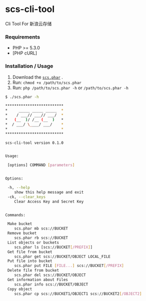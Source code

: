 scs-cli-tool
============

Cli Tool For 新浪云存储


### Requirements

* PHP >= 5.3.0
* [PHP cURL]

### Installation / Usage

1. Download the [`scs.phar`](http://sdk.sinastorage.com/scs.phar) .
2. Run: `chmod +x /path/to/scs.phar`
3. Run: `php /path/to/scs.phar -h` or `/path/to/scs.phar -h`
``` sh
$ ./scs.phar -h

**************************
*     _____ _____ _____  *
*    / ___// ___// ___/  *
*   (__  )/ /__ (__  )   *
*  / ___/ \____/ ___/    *
*                        *
**************************

scs-cli-tool version 0.1.0


Usage:

 [options] COMMAND [parameters]


Options:

 -h, --help
 	show this help message and exit
 -ck, --clear_keys
 	Clear Access Key and Secret Key


Commands:

 Make bucket
 	scs.phar mb scs://BUCKET
 Remove bucket
 	scs.phar rb scs://BUCKET
 List objects or buckets
 	scs.phar ls [scs://BUCKET[/PREFIX]]
 Get file from bucket
 	scs.phar get scs://BUCKET/OBJECT LOCAL_FILE
 Put file into bucket
 	scs.phar put FILE [FILE...] scs://BUCKET[/PREFIX]
 Delete file from bucket
 	scs.phar del scs://BUCKET/OBJECT
 Get information about Files
 	scs.phar info scs://BUCKET/OBJECT
 Copy object
 	scs.phar cp scs://BUCKET1/OBJECT1 scs://BUCKET2[/OBJECT2]


```


